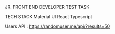 JR. FRONT END DEVELOPER TEST TASK

TECH STACK
    Material UI
    React
    Typescript

Users API : https://randomuser.me/api/?results=50
